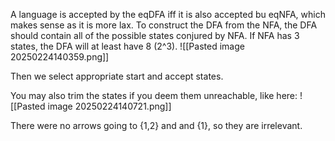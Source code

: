 A language is accepted by the eqDFA iff it is also accepted bu eqNFA, which makes sense as it is more lax.
To construct the DFA from the NFA, the DFA should contain all of the possible states conjured by NFA. If NFA has 3 states, the DFA will at least have 8 (2^3). 
![[Pasted image 20250224140359.png]]

Then we select appropriate start and accept states.

You may also trim the states if you deem them unreachable, like here:
![[Pasted image 20250224140721.png]]

There were no arrows going to {1,2} and and {1}, so they are irrelevant. 